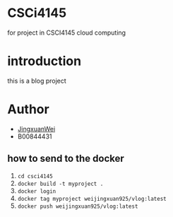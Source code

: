 # CSCi4145
for project in CSCI4145 cloud computing

# introduction
this is a blog project

# Author
- [JingxuanWei](jn728702@dal.ca)
- B00844431

## how to send to the docker
1. `cd csci4145`
2. `docker build -t myproject . `
3. `docker login `
4. `docker tag myproject weijingxuan925/vlog:latest`
5. `docker push weijingxuan925/vlog:latest`


